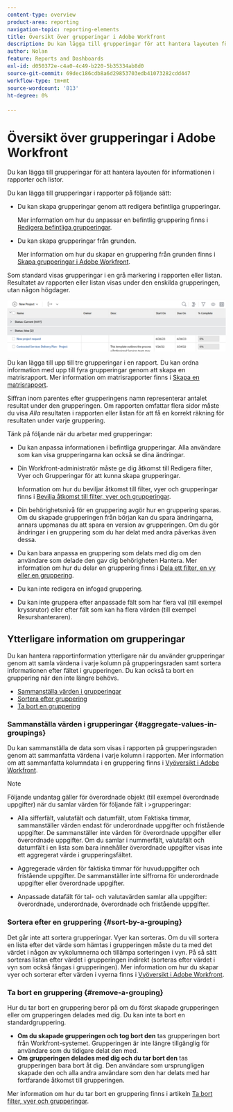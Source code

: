 ```yaml
---
content-type: overview
product-area: reporting
navigation-topic: reporting-elements
title: Översikt över grupperingar i Adobe Workfront
description: Du kan lägga till grupperingar för att hantera layouten för informationen i rapporter och listor.
author: Nolan
feature: Reports and Dashboards
exl-id: d050372e-c4a0-4c49-b220-5b35334ab8d0
source-git-commit: 69dec186cdb8a6d29853703edb41073282cdd447
workflow-type: tm+mt
source-wordcount: '813'
ht-degree: 0%

---
```


# Översikt över grupperingar i Adobe Workfront

<!-- Audited: 11/2024 -->

<!--(NOTE: This article was supposed to be replaced by "Groupings overview", but decided to keep this here because this is linked in too many places. "Create groupings" and "Edit existing groupings" have been added also (with videos) to replace portions of the old content here.)-->

Du kan lägga till grupperingar för att hantera layouten för informationen i rapporter och listor.

Du kan lägga till grupperingar i rapporter på följande sätt:

* Du kan skapa grupperingar genom att redigera befintliga grupperingar.

  Mer information om hur du anpassar en befintlig gruppering finns i [Redigera befintliga grupperingar](../../../reports-and-dashboards/reports/reporting-elements/edit-existing-groupings.md).

* Du kan skapa grupperingar från grunden.

  Mer information om hur du skapar en gruppering från grunden finns i [Skapa grupperingar i Adobe Workfront](../../../reports-and-dashboards/reports/reporting-elements/create-groupings.md).

Som standard visas grupperingar i en grå markering i rapporten eller listan. Resultatet av rapporten eller listan visas under den enskilda grupperingen, utan någon högdager.

![Exempel på grupperingar](assets/grouping-example-blue.png)

Du kan lägga till upp till tre grupperingar i en rapport. Du kan ordna information med upp till fyra grupperingar genom att skapa en matrisrapport. Mer information om matrisrapporter finns i [Skapa en matrisrapport](../../../reports-and-dashboards/reports/creating-and-managing-reports/create-matrix-report.md).

Siffran inom parentes efter grupperingens namn representerar antalet resultat under den grupperingen. Om rapporten omfattar flera sidor måste du visa *Alla* resultaten i rapporten eller listan för att få en korrekt räkning för resultaten under varje gruppering.

Tänk på följande när du arbetar med grupperingar:

* Du kan anpassa informationen i befintliga grupperingar. Alla användare som kan visa grupperingarna kan också se dina ändringar.
* Din Workfront-administratör måste ge dig åtkomst till Redigera filter, Vyer och Grupperingar för att kunna skapa grupperingar.

  Information om hur du beviljar åtkomst till filter, vyer och grupperingar finns i [Bevilja åtkomst till filter, vyer och grupperingar](../../../administration-and-setup/add-users/configure-and-grant-access/grant-access-fvg.md).

* Din behörighetsnivå för en gruppering avgör hur en gruppering sparas. Om du skapade grupperingen från början kan du spara ändringarna, annars uppmanas du att spara en version av grupperingen. Om du gör ändringar i en gruppering som du har delat med andra påverkas även dessa.
* Du kan bara anpassa en gruppering som delats med dig om den användare som delade den gav dig behörigheten Hantera. Mer information om hur du delar en gruppering finns i [Dela ett filter, en vy eller en gruppering](../../../reports-and-dashboards/reports/reporting-elements/share-filter-view-grouping.md).
* Du kan inte redigera en infogad gruppering.
* Du kan inte gruppera efter anpassade fält som har flera val (till exempel kryssrutor) eller efter fält som kan ha flera värden (till exempel Resurshanteraren).

## Ytterligare information om grupperingar

Du kan hantera rapportinformation ytterligare när du använder grupperingar genom att samla värdena i varje kolumn på grupperingsraden samt sortera informationen efter fältet i grupperingen. Du kan också ta bort en gruppering när den inte längre behövs.

* [Sammanställa värden i grupperingar](#aggregate-values-in-groupings)
* [Sortera efter gruppering](#sort-by-a-grouping)
* [Ta bort en gruppering](#remove-a-grouping)

### Sammanställa värden i grupperingar {#aggregate-values-in-groupings}

Du kan sammanställa de data som visas i rapporten på grupperingsraden genom att sammanfatta värdena i varje kolumn i rapporten. Mer information om att sammanfatta kolumndata i en gruppering finns i [Vyöversikt i Adobe Workfront](../../../reports-and-dashboards/reports/reporting-elements/views-overview.md).


>[!NOTE]
>
>Följande undantag gäller för överordnade objekt (till exempel överordnade uppgifter) när du samlar värden för följande fält i >grupperingar:
>
>* Alla sifferfält, valutafält och datumfält, utom Faktiska timmar, sammanställer värden endast för underordnade uppgifter och fristående uppgifter. De sammanställer inte värden för överordnade uppgifter eller överordnade uppgifter. Om du samlar i nummerfält, valutafält och datumfält i en lista som bara innehåller överordnade uppgifter visas inte ett aggregerat värde i grupperingsfältet.
>
>* Aggregerade värden för faktiska timmar för huvuduppgifter och fristående uppgifter. De sammanställer inte siffrorna för underordnade uppgifter eller överordnade uppgifter. <!--Examples of Actual hours include Planned/Actual Labor Cost, Planned/Actual Expense Cost, Planned/Actual Cost, and Planned Hours.-->
>
>* Anpassade datafält för tal- och valutavärden samlar alla uppgifter: överordnade, underordnade, överordnade och fristående uppgifter.


### Sortera efter en gruppering {#sort-by-a-grouping}

Det går inte att sortera grupperingar. Vyer kan sorteras. Om du vill sortera en lista efter det värde som hämtas i grupperingen måste du ta med det värdet i någon av vykolumnerna och tillämpa sorteringen i vyn. På så sätt sorteras listan efter värdet i grupperingen indirekt (sorteras efter värdet i vyn som också fångas i grupperingen). Mer information om hur du skapar vyer och sorterar efter värden i vyerna finns i [Vyöversikt i Adobe Workfront](../../../reports-and-dashboards/reports/reporting-elements/views-overview.md).

### Ta bort en gruppering {#remove-a-grouping}

Hur du tar bort en gruppering beror på om du först skapade grupperingen eller om grupperingen delades med dig. Du kan inte ta bort en standardgruppering.

* **Om du skapade grupperingen och tog bort den** tas grupperingen bort från Workfront-systemet. Grupperingen är inte längre tillgänglig för användare som du tidigare delat den med.
* **Om grupperingen delades med dig och du tar bort den** tas grupperingen bara bort åt dig. Den användare som ursprungligen skapade den och alla andra användare som den har delats med har fortfarande åtkomst till grupperingen.

Mer information om hur du tar bort en gruppering finns i artikeln [Ta bort filter, vyer och grupperingar](../../../reports-and-dashboards/reports/reporting-elements/remove-filters-views-groupings.md).


<!--Original note

The following exceptions apply for parent objects (for example, parent tasks) when you are aggregating values for the following fields in groupings:
All the number and currency fields except Actual Hours (for example, Planned/ Actual Labor Cost, Planned/ Actual Expense Cost, Planned/ Actual Cost, Planned Hours) aggregate only the values for the children tasks, and standalone tasks. They do not aggregate the values for the parent tasks or parents of parents.
Actual Hours aggregate the values for the main parent and the standalone tasks; they do not aggregate the numbers for the parents of parent tasks or the children tasks.
Custom data fields for number and currency values aggregate all tasks: parents, children, parents of parents, and standalone tasks.

-->
